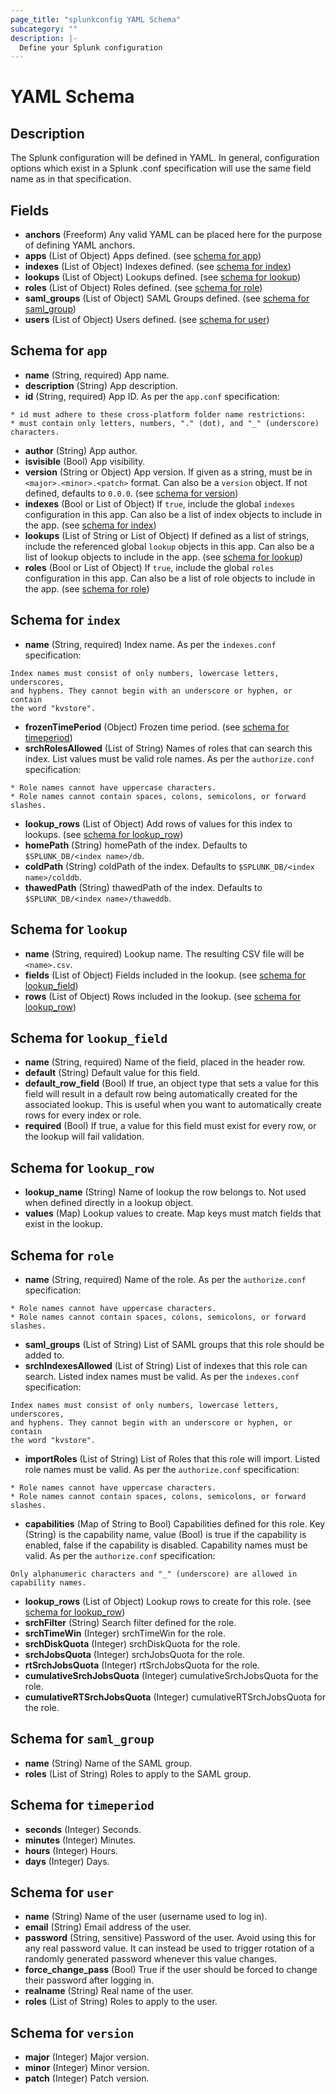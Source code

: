 ```yaml
---
page_title: "splunkconfig YAML Schema"
subcategory: ""
description: |-
  Define your Splunk configuration
---
```


# YAML Schema

## Description

The Splunk configuration will be defined in YAML. In general, configuration options which exist in a Splunk .conf
specification will use the same field name as in that specification.

## Fields

- **anchors** (Freeform) Any valid YAML can be placed here for the purpose of defining YAML anchors.
- **apps** (List of Object) Apps defined. (see [schema for app](#app))
- **indexes** (List of Object) Indexes defined. (see [schema for index](#index))
- **lookups** (List of Object) Lookups defined. (see [schema for lookup](#lookup))
- **roles** (List of Object) Roles defined. (see [schema for role](#role))
- **saml_groups** (List of Object) SAML Groups defined. (see [schema for saml_group](#saml_group))
- **users** (List of Object) Users defined. (see [schema for user](#user))

<a id="app"></a>
## Schema for `app`

- **name** (String, required) App name.
- **description** (String) App description.
- **id** (String, required) App ID. As per the `app.conf` specification:
```
* id must adhere to these cross-platform folder name restrictions:
* must contain only letters, numbers, "." (dot), and "_" (underscore) characters.
```
- **author** (String) App author.
- **isvisible** (Bool) App visibility.
- **version** (String or Object) App version. If given as a string, must be in `<major>.<minor>.<patch>` format.
Can also be a `version` object. If not defined, defaults to `0.0.0`. (see [schema for version](#version))
- **indexes** (Bool or List of Object) If `true`, include the global `indexes` configuration in this app. Can also
be a list of index objects to include in the app. (see [schema for index](#index))
- **lookups** (List of String or List of Object) If defined as a list of strings, include the referenced global
`lookup` objects in this app. Can also be a list of lookup objects to include in the app. (see [schema for lookup](#lookup))
- **roles** (Bool or List of Object) If `true`, include the global `roles` configuration in this app. Can also be a
list of role objects to include in the app. (see [schema for role](#role))

<a id="index"></a>
## Schema for `index`

- **name** (String, required) Index name. As per the `indexes.conf` specification:
```
Index names must consist of only numbers, lowercase letters, underscores,
and hyphens. They cannot begin with an underscore or hyphen, or contain
the word "kvstore".
```
- **frozenTimePeriod** (Object) Frozen time period. (see [schema for timeperiod](#timeperiod))
- **srchRolesAllowed** (List of String) Names of roles that can search this index. List values must be valid role
names. As per the `authorize.conf` specification:
```
* Role names cannot have uppercase characters.
* Role names cannot contain spaces, colons, semicolons, or forward slashes.
```
- **lookup_rows** (List of Object) Add rows of values for this index to lookups. (see [schema for lookup_row](#lookup_row))
- **homePath** (String) homePath of the index. Defaults to `$SPLUNK_DB/<index name>/db`.
- **coldPath** (String) coldPath of the index. Defaults to `$SPLUNK_DB/<index name>/colddb`.
- **thawedPath** (String) thawedPath of the index. Defaults to `$SPLUNK_DB/<index name>/thaweddb`.

<a id="lookup"></a>
## Schema for `lookup`

- **name** (String, required) Lookup name. The resulting CSV file will be `<name>.csv`.
- **fields** (List of Object) Fields included in the lookup. (see [schema for lookup_field](#lookup_field))
- **rows** (List of Object) Rows included in the lookup. (see [schema for lookup_row](#lookup_row))

<a id="lookup_field"></a>
## Schema for `lookup_field`

- **name** (String, required) Name of the field, placed in the header row.
- **default** (String) Default value for this field.
- **default_row_field** (Bool) If true, an object type that sets a value for this field will result in a default row
being automatically created for the associated lookup. This is useful when you want to automatically create rows for
every index or role.
- **required** (Bool) If true, a value for this field must exist for every row, or the lookup will fail validation.

<a id="lookup_row"></a>
## Schema for `lookup_row`

- **lookup_name** (String) Name of lookup the row belongs to. Not used when defined directly in a lookup object.
- **values** (Map) Lookup values to create. Map keys must match fields that exist in the lookup.

<a id="role"></a>
## Schema for `role`

- **name** (String, required) Name of the role.  As per the `authorize.conf` specification:
```
* Role names cannot have uppercase characters.
* Role names cannot contain spaces, colons, semicolons, or forward slashes.
```
- **saml_groups** (List of String) List of SAML groups that this role should be added to.
- **srchIndexesAllowed** (List of String) List of indexes that this role can search. Listed index names must be
valid.  As per the `indexes.conf` specification:
```
Index names must consist of only numbers, lowercase letters, underscores,
and hyphens. They cannot begin with an underscore or hyphen, or contain
the word "kvstore".
```
- **importRoles** (List of String) List of Roles that this role will import. Listed role names must be valid. As
per the `authorize.conf` specification:
```
* Role names cannot have uppercase characters.
* Role names cannot contain spaces, colons, semicolons, or forward slashes.
```
- **capabilities** (Map of String to Bool) Capabilities defined for this role. Key (String) is the capability name,
value (Bool) is true if the capability is enabled, false if the capability is disabled. Capability names must be
valid. As per the `authorize.conf` specification:
```
Only alphanumeric characters and "_" (underscore) are allowed in capability names.
```
- **lookup_rows** (List of Object) Lookup rows to create for this role. (see [schema for lookup_row](#lookup_row))
- **srchFilter** (String) Search filter defined for the role.
- **srchTimeWin** (Integer) srchTimeWin for the role.
- **srchDiskQuota** (Integer) srchDiskQuota for the role.
- **srchJobsQuota** (Integer) srchJobsQuota for the role.
- **rtSrchJobsQuota** (Integer) rtSrchJobsQuota for the role.
- **cumulativeSrchJobsQuota** (Integer) cumulativeSrchJobsQuota for the role.
- **cumulativeRTSrchJobsQuota** (Integer) cumulativeRTSrchJobsQuota for the role.

<a id="saml_group"></a>
## Schema for `saml_group`

- **name** (String) Name of the SAML group.
- **roles** (List of String) Roles to apply to the SAML group.

<a id="timeperiod"></a>
## Schema for `timeperiod`

- **seconds** (Integer) Seconds.
- **minutes** (Integer) Minutes.
- **hours** (Integer) Hours.
- **days** (Integer) Days.

<a id="user"></a>
## Schema for `user`

- **name** (String) Name of the user (username used to log in).
- **email** (String) Email address of the user.
- **password** (String, sensitive) Password of the user. Avoid using this for any real password value. It can
instead be used to trigger rotation of a randomly generated password whenever this value changes.
- **force_change_pass** (Bool) True if the user should be forced to change their password after logging in.
- **realname** (String) Real name of the user.
- **roles** (List of String) Roles to apply to the user.

<a id="version"></a>
## Schema for `version`

- **major** (Integer) Major version.
- **minor** (Integer) Minor version.
- **patch** (Integer) Patch version.
